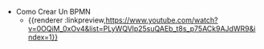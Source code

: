 - Como Crear Un BPMN
	- {{renderer :linkpreview,https://www.youtube.com/watch?v=0OQiM_0xOv4&list=PLyWQVlp25suQAEb_t8s_p75ACk9AJdWR9&index=1}}